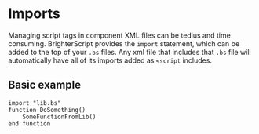 # Imports
Managing script tags in component XML files can be tedius and time consuming. BrighterScript provides the `import` statement, which can be added to the top of your `.bs` files. Any xml file that includes that `.bs` file will automatically have all of its imports added as `<script` includes.

## Basic example
```BrighterScript
import "lib.bs"
function DoSomething()
    SomeFunctionFromLib()
end function
```
